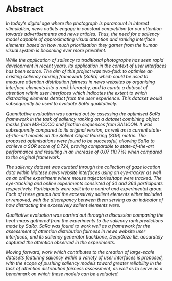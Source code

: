 <h1>Abstract</h1>

<i>
In today’s digital age where the photograph is paramount in interest stimulation, news outlets engage in constant competition for our attention towards advertisements and news articles. Thus, the need for a saliency model capable of approximating visual attention and ranking interface elements based on how much prioritisation they garner from the human visual system is becoming ever more prevalent.

While the application of saliency to traditional photographs has seen rapid development in recent years, its application in the context of user interfaces has been scarce. The aim of this project was two-fold: to optimise an existing saliency ranking framework (SaRa) which could be used to measure attention distribution fairness in news websites by organising interface elements into a rank hierarchy, and to curate a dataset of attention within user interfaces which indicates the extent to which distracting elements detract from the user experience. This dataset would subsequently be used to evaluate SaRa qualitatively.

Quantitative evaluation was carried out by assessing the optimised SaRa framework in the task of saliency ranking on a dataset combining object masks from MS-COCO and fixation sequences from SALICON. It was subsequently compared to its original version, as well as to current state-of-the-art models on the Salient Object Ranking (SOR) metric. The proposed optimisations were found to be successful, allowing SaRa to achieve a SOR score of 0.724, proving comparable to state-of-the-art performance and resulting in an increase of 0.07 (10.7\%) when compared to the original framework.

The saliency dataset was curated through the collection of gaze location data within Maltese news website interfaces using an eye-tracker as well as an online experiment where mouse trajectories/taps were tracked. The eye-tracking and online experiments consisted of 30 and 363 participants respectively. Participants were split into a control and experimental group. Each of these groups had the excessively salient elements either included or removed, with the discrepancy between them serving as an indicator of how distracting the excessively salient elements were.

Qualitative evaluation was carried out through a discussion comparing the heat-maps gathered from the experiments to the saliency rank predictions made by SaRa. SaRa was found to work well as a framework for the assessment of attention distribution fairness in news website user interfaces, and its saliency generator backbone, DeepGaze IIE, accurately captured the attention observed in the experiments.

Moving forward, work which contributes to the creation of large-scale datasets featuring saliency within a variety of user interfaces is proposed, with the scope of pushing saliency models toward greater reliability in the task of attention distribution fairness assessment, as well as to serve as a benchmark on which these models can be evaluated.
</i>
